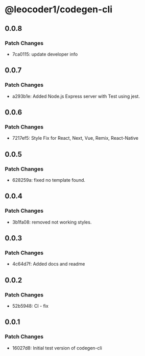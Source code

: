 # @leocoder1/codegen-cli

## 0.0.8

### Patch Changes

- 7ca0115: update developer info

## 0.0.7

### Patch Changes

- a293b1e: Added Node.js Express server with Test using jest.

## 0.0.6

### Patch Changes

- 7217ef5: Style Fix for React, Next, Vue, Remix, React-Native

## 0.0.5

### Patch Changes

- 628259a: fixed no template found.

## 0.0.4

### Patch Changes

- 3b1fa08: removed not working styles.

## 0.0.3

### Patch Changes

- 4c64d7f: Added docs and readme

## 0.0.2

### Patch Changes

- 52b5948: CI - fix

## 0.0.1

### Patch Changes

- 16027d8: Initial test version of codegen-cli
